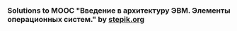### Solutions to MOOC "Введение в архитектуру ЭВМ. Элементы операционных систем." by [stepik.org](https://stepik.org/course/253)
